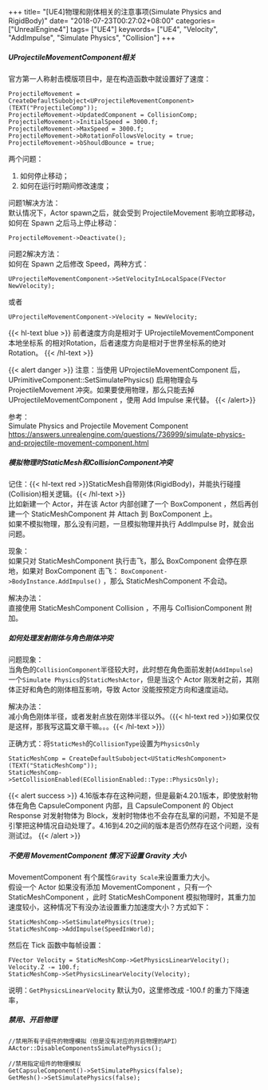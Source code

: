 +++
title= "[UE4]物理和刚体相关的注意事项(Simulate Physics and RigidBody)"
date= "2018-07-23T00:27:02+08:00"
categories= ["UnrealEngine4"]
tags= ["UE4"]
keywords= ["UE4", "Velocity", "AddImpulse", "Simulate Physics", "Collision"]
+++

##### UProjectileMovementComponent相关

官方第一人称射击模版项目中，是在构造函数中就设置好了速度：

	ProjectileMovement = CreateDefaultSubobject<UProjectileMovementComponent>(TEXT("ProjectileComp"));
	ProjectileMovement->UpdatedComponent = CollisionComp;
	ProjectileMovement->InitialSpeed = 3000.f;
	ProjectileMovement->MaxSpeed = 3000.f;
	ProjectileMovement->bRotationFollowsVelocity = true;
	ProjectileMovement->bShouldBounce = true;

两个问题：

1. 如何停止移动；
2. 如何在运行时期间修改速度；

问题1解决方法：  
默认情况下，Actor spawn之后，就会受到 ProjectileMovement 影响立即移动，如何在 Spawn 之后马上停止移动：

	ProjectileMovement->Deactivate();

问题2解决方法：  
如何在 Spawn 之后修改 Speed，两种方式：

	UProjectileMovementComponent->SetVelocityInLocalSpace(FVector NewVelocity);
	
或者

	UProjectileMovementComponent->Velocity = NewVelocity;
	
{{< hl-text blue >}}
前者速度方向是相对于 UProjectileMovementComponent本地坐标系 的相对Rotation，后者速度方向是相对于世界坐标系的绝对Rotation。
{{< /hl-text >}}

{{< alert danger >}}
注意：当使用 UProjectileMovementComponent 后，UPrimitiveComponent::SetSimulatePhysics() 启用物理会与 ProjectileMovement 冲突。如果要使用物理，那么只能去掉 UProjectileMovementComponent ，使用 Add Impulse 来代替。
{{< /alert>}}

参考：  
Simulate Physics and Projectile Movement Component  
https://answers.unrealengine.com/questions/736999/simulate-physics-and-projectile-movement-component.html

##### 模拟物理时StaticMesh和CollisionComponent冲突
记住：{{< hl-text red >}}StaticMesh自带刚体(RigidBody)，并能执行碰撞(Collision)相关逻辑。{{< /hl-text >}}  
比如新建一个 Actor，并在该 Actor 内部创建了一个 BoxComponent ，然后再创建一个 StaticMeshComponent 并 Attach 到 BoxComponent 上。  
如果不模拟物理，那么没有问题，一旦模拟物理并执行 AddImpulse 时，就会出问题。

现象：  
如果只对 StaticMeshComponent 执行击飞，那么 BoxComponent 会停在原地，如果对 BoxComponent 击飞： `BoxComponent->BodyInstance.AddImpulse()` ，那么 StaticMeshComponent 不会动。

解决办法：  
直接使用 StaticMeshComponent Collision ，不用与 Col1isionComponent 附加。


##### 如何处理发射刚体与角色刚体冲突

问题现象：  
当角色的`CollisionComponent`半径较大时，此时想在角色面前发射(`AddImpulse`)一个`Simulate Physics`的`StaticMeshActor`，但是当这个 Actor 刚发射之前，其刚体正好和角色的刚体相互影响，导致 Actor 没能按预定方向和速度运动。

解决办法：  
减小角色刚体半径，或者发射点放在刚体半径以外。（{{< hl-text red >}}如果仅仅是这样，那我写这篇文章干嘛。。。{{< /hl-text >}}）

正确方式：将`StaticMesh`的`CollisionType`设置为`PhysicsOnly`

	StaticMeshComp = CreateDefaultSubobject<UStaticMeshComponent>(TEXT("StaticMeshComp"));
	StaticMeshComp->SetCollisionEnabled(ECollisionEnabled::Type::PhysicsOnly);
    
{{< alert success >}}
4.16版本存在这种问题，但是最新4.20.1版本，即使放射物体在角色 CapsuleComponent 内部，且 CapsuleComponent 的 Object Response 对发射物体为 Block，发射时物体也不会存在乱窜的问题，不知是不是引擎把这种情况自动处理了。4.16到4.20之间的版本是否仍然存在这个问题，没有测试过。
{{< /alert >}}
	
##### 不使用 MovementComponent 情况下设置 Gravity 大小

MovementComponent 有个属性`Gravity Scale`来设置重力大小。  
假设一个 Actor 如果没有添加 MovementComponent ，只有一个 StaticMeshComponent ，此时 StaticMeshComponent 模拟物理时，其重力加速度较小，这种情况下有没办法设置重力加速度大小？方式如下：

	StaticMeshComp->SetSimulatePhysics(true);
	StaticMeshComp->AddImpulse(SpeedInWorld);

然后在 Tick 函数中每帧设置：

	FVector Velocity = StaticMeshComp->GetPhysicsLinearVelocity();
	Velocity.Z -= 100.f;
	StaticMeshComp->SetPhysicsLinearVelocity(Velocity);
	
说明：`GetPhysicsLinearVelocity` 默认为0，这里修改成 -100.f 的重力下降速率，
	
##### 禁用、开启物理

    //禁用所有子组件的物理模拟（但是没有对应的开启物理的API）
    AActor::DisableComponentsSimulatePhysics();
    
    //禁用指定组件的物理模拟
    GetCapsuleComponent()->SetSimulatePhysics(false);
    GetMesh()->SetSimulatePhysics(false);